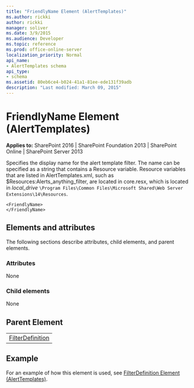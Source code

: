 ```yaml
---
title: "FriendlyName Element (AlertTemplates)"
ms.author: rickki
author: rickki
manager: soliver
ms.date: 3/9/2015
ms.audience: Developer
ms.topic: reference
ms.prod: office-online-server
localization_priority: Normal
api_name:
- AlertTemplates schema
api_type:
- schema
ms.assetid: 80eb6ce4-b024-41a1-81ee-ede131f39adb
description: "Last modified: March 09, 2015"
---
```


# FriendlyName Element (AlertTemplates)

 
  
 **Applies to:** SharePoint 2016 | SharePoint Foundation 2013 | SharePoint Online | SharePoint Server 2013
  
Specifies the display name for the alert template filter. The name can be specified as a string that contains a Resource variable. Resource variables that are listed in AlertTemplates.xml, such as $Resources:Alerts_anything_filter, are located in core.resx, which is located in  _local_drive_ `\Program Files\Common Files\Microsoft Shared\Web Server Extensions\14\Resources`.
  
```
<FriendlyName>
</FriendlyName>
```

## Elements and attributes

The following sections describe attributes, child elements, and parent elements.

### Attributes

None
  
### Child elements

None
  
## Parent Element

||
|:-----|
|[FilterDefinition](filterdefinition-element-alerttemplates.md)|
   
## Example

For an example of how this element is used, see [FilterDefinition Element (AlertTemplates)](filterdefinition-element-alerttemplates.md).
  


